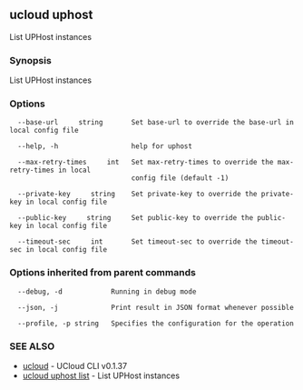 ## ucloud uphost

List UPHost instances

### Synopsis

List UPHost instances

### Options

```
  --base-url     string       Set base-url to override the base-url in local config file 

  --help, -h                  help for uphost 

  --max-retry-times     int   Set max-retry-times to override the max-retry-times in local
                              config file (default -1) 

  --private-key     string    Set private-key to override the private-key in local config file 

  --public-key     string     Set public-key to override the public-key in local config file 

  --timeout-sec     int       Set timeout-sec to override the timeout-sec in local config file 

```

### Options inherited from parent commands

```
  --debug, -d            Running in debug mode 

  --json, -j             Print result in JSON format whenever possible 

  --profile, -p string   Specifies the configuration for the operation 

```

### SEE ALSO

* [ucloud](cli/cmd/ucloud)	 - UCloud CLI v0.1.37
* [ucloud uphost list](cli/cmd/ucloud/uphost/list)	 - List UPHost instances

